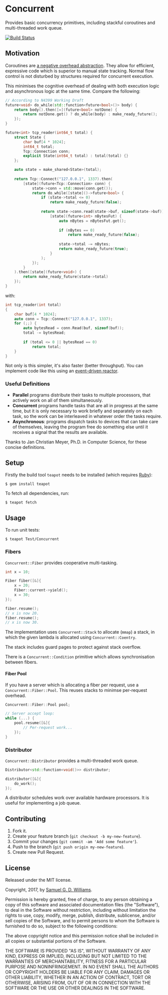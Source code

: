 # Concurrent

Provides basic concurrency primitives, including stackful coroutines and multi-threaded work queue.

[![Build Status](https://travis-ci.org/kurocha/concurrent.svg?branch=master)](https://travis-ci.org/kurocha/concurrent)

## Motivation

Coroutines are [a negative overhead abstraction](https://www.youtube.com/watch?v=_fu0gx-xseY). They allow for efficient, expressive code which is superior to manual state tracking. Normal flow control is not disturbed by structures required for concurrent execution.

This minimises the cognitive overhead of dealing with both execution logic and asynchronous logic at the same time. Compare the following:

```c++
// According to N4399 Working Draft
future<void> do_while(std::function<future<bool>()> body) {
	return body().then([=](future<bool> notDone) {
		return notDone.get() ? do_while(body) : make_ready_future();
	});
}

future<int> tcp_reader(int64_t total) {
	struct State {
		char buf[4 * 1024];
		int64_t total;
		Tcp::Connection conn;
		explicit State(int64_t total) : total(total) {}
	};

	auto state = make_shared<State>(total);
	
	return Tcp::Connect("127.0.0.1", 1337).then(
		[state](future<Tcp::Connection> conn) {
			state->conn = std::move(conn.get());
			return do_while([state]()->future<bool> {
				if (state->total <= 0)
					return make_ready_future(false);
				
				return state->conn.read(state->buf, sizeof(state->buf)).then(
					[state](future<int> nBytesFut) {
						auto nBytes = nBytesFut.get();
						
						if (nBytes == 0)
							return make_ready_future(false);
						
						state->total -= nBytes;
						return make_ready_future(true);
					}
				);
			});
		}
	).then([state](future<void>) {
		return make_ready_future(state->total)
	}); 
}
```

with:

```c++
int tcp_reader(int total)
{
	char buf[4 * 1024];
	auto conn = Tcp::Connect("127.0.0.1", 1337);
	for (;;) {
		auto bytesRead = conn.Read(buf, sizeof(buf));
		total -= bytesRead;
		
		if (total <= 0 || bytesRead == 0)
			return total;
	}
}
```

Not only is this simpler, it's also faster (better throughput). You can implement code like this using an [event-driven reactor](https://github.com/kurocha/async).

### Useful Definitions

- **Parallel** programs distribute their tasks to multiple processors, that actively work on all of them simultaneously.
- **Concurrent** programs handle tasks that are all in progress at the same time, but it is only necessary to work briefly and separately on each task, so the work can be interleaved in whatever order the tasks require.
- **Asynchronous**: programs dispatch tasks to devices that can take care of themselves, leaving the program free do something else until it receives a signal that the results are available.

Thanks to Jan Christian Meyer, Ph.D. in Computer Science, for these concise definitions.

## Setup

Firstly the build tool `teapot` needs to be installed (which requires [Ruby][2]):

	$ gem install teapot

To fetch all dependencies, run:

	$ teapot fetch

[2]: http://www.ruby-lang.org/en/downloads/

## Usage

To run unit tests:

	$ teapot Test/Concurrent

### Fibers

`Concurrent::Fiber` provides cooperative multi-tasking.

```c++
int x = 10;

Fiber fiber([&]{
	x = 20;
	Fiber::current->yield();
	x = 30;
});

fiber.resume();
// x is now 20.
fiber.resume();
// x is now 30.
```

The implementation uses `Concurrent::Stack` to allocate (`mmap`) a stack, in which the given lambda is allocated using `Concurrent::Coentry`.

The stack includes guard pages to protect against stack overflow.

There is a `Concurrent::Condition` primitive which allows synchronisation between fibers.

#### Fiber Pool

If you have a server which is allocating a fiber per request, use a `Concurrent::Fiber::Pool`. This reuses stacks to minimse per-request overhead.

```c++
Concurrent::Fiber::Pool pool;

// Server accept loop:
while (...) {
	pool.resume([&]{
		// Per-request work...
	});
}
```

### Distributor

`Concurrent::Distributor` provides a multi-threaded work queue.

```c++
Distributor<std::function<void()>> distributor;

distributor([&]{
	do_work();
});
```

A distributor schedules work over available hardware processors. It is useful for implementing a job queue.

## Contributing

1. Fork it.
2. Create your feature branch (`git checkout -b my-new-feature`).
3. Commit your changes (`git commit -am 'Add some feature'`).
4. Push to the branch (`git push origin my-new-feature`).
5. Create new Pull Request.

## License

Released under the MIT license.

Copyright, 2017, by [Samuel G. D. Williams](http://www.codeotaku.com/samuel-williams).

Permission is hereby granted, free of charge, to any person obtaining a copy
of this software and associated documentation files (the "Software"), to deal
in the Software without restriction, including without limitation the rights
to use, copy, modify, merge, publish, distribute, sublicense, and/or sell
copies of the Software, and to permit persons to whom the Software is
furnished to do so, subject to the following conditions:

The above copyright notice and this permission notice shall be included in
all copies or substantial portions of the Software.

THE SOFTWARE IS PROVIDED "AS IS", WITHOUT WARRANTY OF ANY KIND, EXPRESS OR
IMPLIED, INCLUDING BUT NOT LIMITED TO THE WARRANTIES OF MERCHANTABILITY,
FITNESS FOR A PARTICULAR PURPOSE AND NONINFRINGEMENT. IN NO EVENT SHALL THE
AUTHORS OR COPYRIGHT HOLDERS BE LIABLE FOR ANY CLAIM, DAMAGES OR OTHER
LIABILITY, WHETHER IN AN ACTION OF CONTRACT, TORT OR OTHERWISE, ARISING FROM,
OUT OF OR IN CONNECTION WITH THE SOFTWARE OR THE USE OR OTHER DEALINGS IN
THE SOFTWARE.

